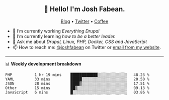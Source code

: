 <h2 align="center">👋 Hello! I'm Josh Fabean.</h2>
<p align="center">
  <a href="https://joshfabean.com">Blog</a> •
  <a href="https://twitter.com/fabean">Twitter</a> •
  <a href="https://www.buymeacoffee.com/LSxne6Yr4">Coffee</a>
</p>

- 🔭 I’m currently working *Everything Drupal*
- 🌱 I’m currently learning *how to be a better leader.*
- 💬 Ask me about *Drupal, Linux, PHP, Docker, CSS and JavaScript*
- 📫 How to reach me: [@joshfabean](https://twitter.com/joshfabean) on Twitter or [email from my website](https://joshfabean.com).

-------

📊 **Weekly development breakdown**
<!--START_SECTION:waka-->
```text
PHP          1 hr 19 mins    ████████████░░░░░░░░░░░░░   48.23 % 
YAML         33 mins         █████░░░░░░░░░░░░░░░░░░░░   20.50 % 
JSON         28 mins         ████▒░░░░░░░░░░░░░░░░░░░░   17.51 % 
Other        15 mins         ██▒░░░░░░░░░░░░░░░░░░░░░░   09.13 % 
JavaScript   6 mins          █░░░░░░░░░░░░░░░░░░░░░░░░   03.86 % 
```
<!--END_SECTION:waka-->

<!--
**fabean/fabean** is a ✨ _special_ ✨ repository because its `README.md` (this file) appears on your GitHub profile.

Here are some ideas to get you started:

- 🔭 I’m currently working on ...
- 🌱 I’m currently learning ...
- 👯 I’m looking to collaborate on ...
- 🤔 I’m looking for help with ...
- 💬 Ask me about ...
- 📫 How to reach me: ...
- 😄 Pronouns: ...
- ⚡ Fun fact: ...
-->
